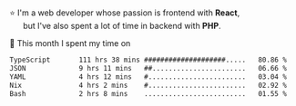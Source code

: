 ⭐ I'm a web developer whose passion is frontend with <b>React</b>,<br/>
&nbsp; &nbsp; &nbsp; but I've also spent a lot of time in backend with <b>PHP</b>.

📅 This month I spent my time on

<!--START_SECTION:waka-->

```txt
TypeScript       111 hrs 38 mins ####################.....   80.86 %
JSON             9 hrs 11 mins   ##.......................   06.66 %
YAML             4 hrs 12 mins   #........................   03.04 %
Nix              4 hrs 2 mins    #........................   02.92 %
Bash             2 hrs 8 mins    .........................   01.55 %
```

<!--END_SECTION:waka-->
